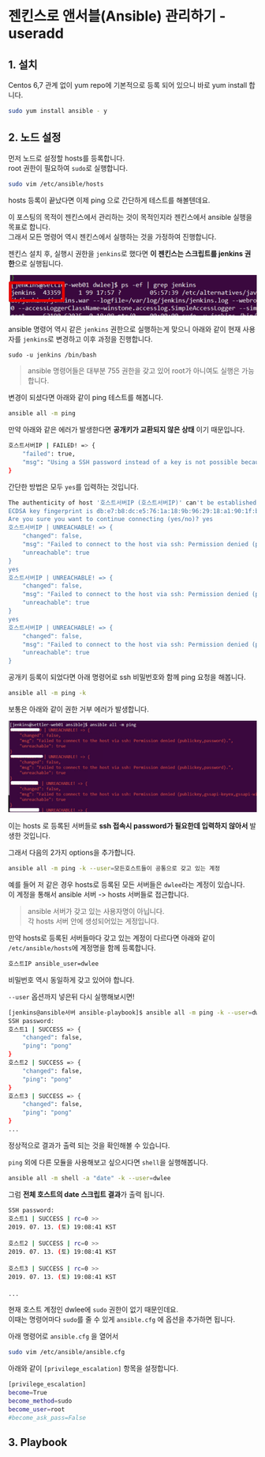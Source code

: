 # 젠킨스로 앤서블(Ansible) 관리하기 - useradd

## 1. 설치

Centos 6,7 관계 없이 yum repo에 기본적으로 등록 되어 있으니 바로 yum install 합니다.

```bash
sudo yum install ansible - y
```

## 2. 노드 설정

먼저 노드로 설정할 hosts를 등록합니다.  
root 권한이 필요하여 ```sudo```로 실행합니다.

```bash
sudo vim /etc/ansible/hosts
```

hosts 등록이 끝났다면 이제 ping 으로 간단하게 테스트를 해볼텐데요.  
  
이 포스팅의 목적이 젠킨스에서 관리하는 것이 목적인지라 젠킨스에서 ansible 실행을 목표로 합니다.  
그래서 모든 명령어 역시 젠킨스에서 실행하는 것을 가정하여 진행합니다.  
    
젠킨스 설치 후, 실행시 권한을 ```jenkins```로 했다면 **이 젠킨스는 스크립트를 jenkins 권한**으로 실행됩니다.

![jenkins1](./images/jenkins1.png)

ansible 명령어 역시 같은 ```jenkins``` 권한으로 실행하는게 맞으니 아래와 같이 현재 사용자를 ```jenkins```로 변경하고 이후 과정을 진행합니다.

```
sudo -u jenkins /bin/bash
```

> ansible 명령어들은 대부분 755 권한을 갖고 있어 root가 아니여도 실행은 가능합니다.

변경이 되셨다면 아래와 같이 ping 테스트를 해봅니다.

```bash
ansible all -m ping
```

만약 아래와 같은 에러가 발생한다면 **공개키가 교환되지 않은 상태** 이기 때문입니다.  

```bash
호스트서버IP | FAILED! => {
    "failed": true, 
    "msg": "Using a SSH password instead of a key is not possible because Host Key checking is enabled and sshpass does not support this.  Please add this host's fingerprint to your known_hosts file to manage this host."
}
```

간단한 방법은 모두 ```yes```를 입력하는 것입니다.

```bash
The authenticity of host '호스트서버IP (호스트서버IP)' can't be established.
ECDSA key fingerprint is db:e7:b8:dc:e5:76:1a:18:9b:96:29:18:a1:90:1f:b7.
Are you sure you want to continue connecting (yes/no)? yes
호스트서버IP | UNREACHABLE! => {
    "changed": false, 
    "msg": "Failed to connect to the host via ssh: Permission denied (publickey,password).\r\n", 
    "unreachable": true
}
yes
호스트서버IP | UNREACHABLE! => {
    "changed": false, 
    "msg": "Failed to connect to the host via ssh: Permission denied (publickey,password).\r\n", 
    "unreachable": true
}
yes
호스트서버IP | UNREACHABLE! => {
    "changed": false, 
    "msg": "Failed to connect to the host via ssh: Permission denied (publickey,password).\r\n", 
    "unreachable": true
}
```

공개키 등록이 되었다면 아래 명령어로 ssh 비밀번호와 함께 ping 요청을 해봅니다.

```bash
ansible all -m ping -k
```
보통은 아래와 같이 권한 거부 에러가 발생합니다.

![ansible1](./images/ansible1.png)

이는 hosts 로 등록된 서버들로 **ssh 접속시 password가 필요한데 입력하지 않아서** 발생한 것입니다.  
  
그래서 다음의 2가지 options을 추가합니다.

```bash
ansible all -m ping -k --user=모든호스트들이 공통으로 갖고 있는 계정
```

예를 들어 저 같은 경우 hosts로 등록된 모든 서버들은 ```dwlee```라는 계정이 있습니다.  
이 계정을 통해서 ansible 서버 -> hosts 서버들로 접근합니다.  

> ansible 서버가 갖고 있는 사용자명이 아닙니다.  
각 hosts 서버 안에 생성되어있는 게정입니다.

만약 hosts로 등록된 서버들마다 갖고 있는 계정이 다르다면 아래와 같이 ```/etc/ansible/hosts```에 계정명을 함께 등록합니다.

```bash
호스트IP ansible_user=dwlee
```

비밀번호 역시 동일하게 갖고 있어야 합니다.  
  
 ```--user``` 옵션까지 넣은뒤 다시 실행해보시면!

```bash
[jenkins@ansible서버 ansible-playbook]$ ansible all -m ping -k --user=dwlee
SSH password:
호스트1 | SUCCESS => {
    "changed": false,
    "ping": "pong"
}
호스트2 | SUCCESS => {
    "changed": false,
    "ping": "pong"
}
호스트3 | SUCCESS => {
    "changed": false,
    "ping": "pong"
}
...

```

정상적으로 결과가 출력 되는 것을 확인해볼 수 있습니다.  
  
 ```ping``` 외에 다른 모듈을 사용해보고 싶으시다면 ```shell```을 실행해봅니다.

```bash
ansible all -m shell -a "date" -k --user=dwlee
```

그럼 **전체 호스트의 date 스크립트 결과**가 출력 됩니다.

```bash
SSH password:
호스트1 | SUCCESS | rc=0 >>
2019. 07. 13. (토) 19:08:41 KST

호스트2 | SUCCESS | rc=0 >>
2019. 07. 13. (토) 19:08:41 KST

호스트3 | SUCCESS | rc=0 >>
2019. 07. 13. (토) 19:08:41 KST

...
```

현재 호스트 계정인 dwlee에 ```sudo``` 권한이 없기 때문인데요.  
이때는 명령어마다 ```sudo```를 줄 수 있게 ```ansible.cfg``` 에 옵션을 추가하면 됩니다.  
  
아래 명령어로 ```ansible.cfg``` 을 열어서

```bash
sudo vim /etc/ansible/ansible.cfg
```

아래와 같이 ```[privilege_escalation]``` 항목을 설정합니다.

```bash
[privilege_escalation]
become=True
become_method=sudo
become_user=root
#become_ask_pass=False
```

## 3. Playbook


